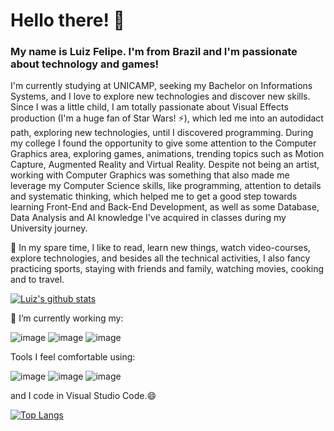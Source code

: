 # Hello there! 👋

<!--
**luizfelipers/luizfelipers** is a ✨ _special_ ✨ repository because its `README.md` (this file) appears on your GitHub profile.

Here are some ideas to get you started:

-  I’m currently working on ...
-
- 👯 I’m looking to collaborate on ...
- 🤔 I’m looking for help with ...
- 💬 Ask me about ...
- 📫 How to reach me: ...
- 😄 Pronouns: ...
- ⚡ Fun fact: ...
-->
### My name is Luiz Felipe. I'm from Brazil and I'm passionate about technology and games!

I'm currently studying at UNICAMP, seeking my Bachelor on Informations Systems, and I love to explore new technologies and discover new skills. Since I was a little child, I am totally passionate about Visual Effects production (I'm a huge fan of Star Wars! ⚡), which led me into an autodidact path, exploring new technologies, until I discovered programming. During my college I found the opportunity to give some attention to the Computer Graphics area, exploring games, animations, trending topics such as Motion Capture, Augmented Reality and Virtual Reality. Despite not being an artist, working with Computer Graphics was something that also made me leverage my Computer Science skills, like programming, attention to details and systematic thinking, which helped me to get a good step towards learning Front-End and Back-End Development, as well as some Database, Data Analysis and AI knowledge I've acquired in classes during my University journey.

🌱 In my spare time, I like to read, learn new things, watch video-courses, explore technologies, and besides all the technical activities, I also fancy practicing sports, staying with friends and family, watching movies, cooking and to travel.

[![Luiz's github stats](https://github-readme-stats.vercel.app/api?username=luizfelipers)](https://github.com/anuraghazra/github-readme-stats) 

 🔭 I’m currently working my:
 
![image](https://img.shields.io/badge/JavaScript-323330?style=for-the-badge&logo=javascript&logoColor=F7DF1E)
![image](https://img.shields.io/badge/Python-3776AB?style=for-the-badge&logo=python&logoColor=white)
![image](https://img.shields.io/badge/C%23-239120?style=for-the-badge&logo=c-sharp&logoColor=white)

Tools I feel comfortable using:

![image](https://img.shields.io/badge/Discord-7289DA?style=for-the-badge&logo=discord&logoColor=white)
![image](https://img.shields.io/badge/Slack-4A154B?style=for-the-badge&logo=slack&logoColor=white)
![image](https://img.shields.io/badge/Microsoft_Office-D83B01?style=for-the-badge&logo=microsoft-office&logoColor=white)

and I code in Visual Studio Code.😄

[![Top Langs](https://github-readme-stats.vercel.app/api/top-langs/?username=luizfelipers&layout=compact)](https://github.com/anuraghazra/github-readme-stats)
